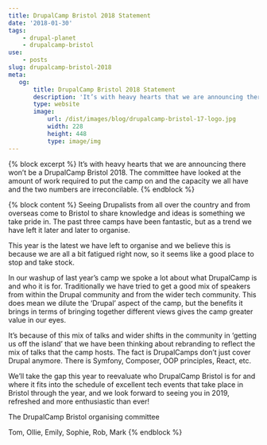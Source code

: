 ```yaml
---
title: DrupalCamp Bristol 2018 Statement
date: '2018-01-30'
tags:
    - drupal-planet
    - drupalcamp-bristol
use:
    - posts
slug: drupalcamp-bristol-2018
meta:
   og:
       title: DrupalCamp Bristol 2018 Statement
       description: 'It’s with heavy hearts that we are announcing there won’t be a DrupalCamp Bristol 2018.'
       type: website
       image:
           url: /dist/images/blog/drupalcamp-bristol-17-logo.jpg
           width: 228
           height: 448
           type: image/img
---
```

{% block excerpt %}
It’s with heavy hearts that we are announcing there won’t be a DrupalCamp Bristol 2018. The committee have looked at the amount of work required to put the camp on and the capacity we all have and the two numbers are irreconcilable.
{% endblock %}

{% block content %}
Seeing Drupalists from all over the country and from overseas come to Bristol to share knowledge and ideas is something we take pride in. The past three camps have been fantastic, but as a trend we have left it later and later to organise.

This year is the latest we have left to organise and we believe this is because we are all a bit fatigued right now, so it seems like a good place to stop and take stock.

In our washup of last year’s camp we spoke a lot about what DrupalCamp is and who it is for. Traditionally we have tried to get a good mix of speakers from within the Drupal community and from the wider tech community. This does mean we dilute the ‘Drupal’ aspect of the camp, but the benefits it brings in terms of bringing together different views gives the camp greater value in our eyes.

It’s because of this mix of talks and wider shifts in the community in ‘getting us off the island’ that we have been thinking about rebranding to reflect the mix of talks that the camp hosts. The fact is DrupalCamps don’t just cover Drupal anymore. There is Symfony, Composer, OOP principles, React, etc.

We’ll take the gap this year to reevaluate who DrupalCamp Bristol is for and where it fits into the schedule of excellent tech events that take place in Bristol through the year, and we look forward to seeing you in 2019, refreshed and more enthusiastic than ever!

The DrupalCamp Bristol organising committee

Tom, Ollie, Emily, Sophie, Rob, Mark
{% endblock %}
